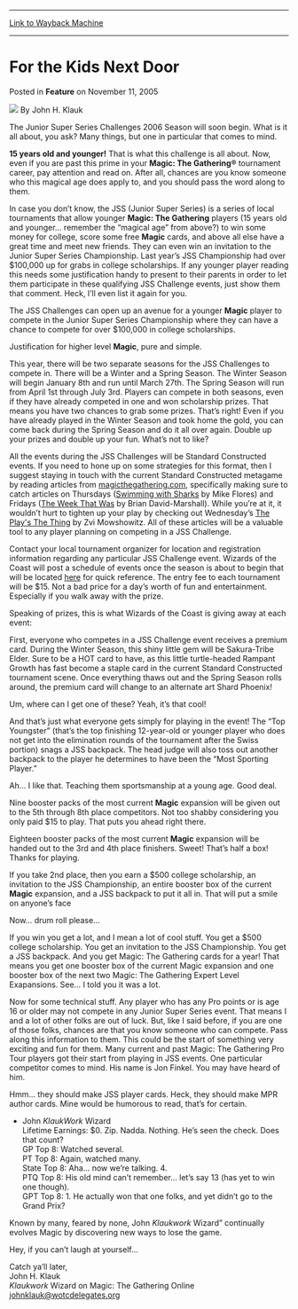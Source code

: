 
---
[Link to Wayback Machine](https://web.archive.org/web/20220816073704/https://magic.wizards.com/en/articles/archive/feature/kids-next-door-2005-11-11)

[_metadata_:wayback_url]:- "https://magic.wizards.com/en/articles/archive/feature/kids-next-door-2005-11-11"
[_metadata_:wayback_raw_url]:- "https://web.archive.org/web/20220816073704id_/https://magic.wizards.com/en/articles/archive/feature/kids-next-door-2005-11-11"
[_metadata_:wayback_capture_timestamp]:- "2022-08-16 07:37:04+00:00"
[_metadata_:description]:- "The Junior Super Series Challenges 2006 Season will soon begin. What is it all about, you ask? Many things, but one in particular that comes to mind. 15 years old and younger! That is what this challenge is all about. Now, even if you are past this prime in your Magic: The Gathering® tournament career, pay attention and read on. After all, chances are you know someone who this"
[_metadata_:generator]:- "Drupal 7 (http://drupal.org)"
[_metadata_:publish_date]:- "2005-11-11"
---


For the Kids Next Door
======================



 Posted in **Feature**
 on November 11, 2005 






![](https://media.magic.wizards.com/styles/auth_small/public/generic-avatar-150_335.png)
By John H. Klauk











The Junior Super Series Challenges 2006 Season will soon begin. What is it all about, you ask? Many things, but one in particular that comes to mind.


**15 years old and younger!** That is what this challenge is all about. Now, even if you are past this prime in your **Magic: The Gathering®** tournament career, pay attention and read on. After all, chances are you know someone who this magical age does apply to, and you should pass the word along to them.


In case you don’t know, the JSS (Junior Super Series) is a series of local tournaments that allow younger **Magic: The Gathering** players (15 years old and younger… remember the “magical age” from above?) to win some money for college, score some free **Magic** cards, and above all else have a great time and meet new friends. They can even win an invitation to the Junior Super Series Championship. Last year’s JSS Championship had over $100,000 up for grabs in college scholarships. If any younger player reading this needs some justification handy to present to their parents in order to let them participate in these qualifying JSS Challenge events, just show them that comment. Heck, I’ll even list it again for you.


The JSS Challenges can open up an avenue for a younger **Magic** player to compete in the Junior Super Series Championship where they can have a chance to compete for over $100,000 in college scholarships.


Justification for higher level **Magic**, pure and simple.


This year, there will be two separate seasons for the JSS Challenges to compete in. There will be a Winter and a Spring Season. The Winter Season will begin January 8th and run until March 27th. The Spring Season will run from April 1st through July 3rd. Players can compete in both seasons, even if they have already competed in one and won scholarship prizes. That means you have two chances to grab some prizes. That’s right! Even if you have already played in the Winter Season and took home the gold, you can come back during the Spring Season and do it all over again. Double up your prizes and double up your fun. What’s not to like?


All the events during the JSS Challenges will be Standard Constructed events. If you need to hone up on some strategies for this format, then I suggest staying in touch with the current Standard Constructed metagame by reading articles from [magicthegathering.com](http://www.wizards.com/magic/welcome.asp), specifically making sure to catch articles on Thursdays ([Swimming with Sharks](http://www.wizards.com/default.asp?x=mtgcom/columnarchive&column=SwimmingWithSharks) by Mike Flores) and Fridays ([The Week That Was](http://www.wizards.com/default.asp?x=mtgcom/columnarchive&column=TheWeekThatWas) by Brian David-Marshall). While you’re at it, it wouldn’t hurt to tighten up your play by checking out Wednesday’s [The Play's The Thing](http://www.wizards.com/default.asp?x=mtgcom/columnarchive&column=ThePlay'sTheThing) by Zvi Mowshowitz. All of these articles will be a valuable tool to any player planning on competing in a JSS Challenge.


Contact your local tournament organizer for location and registration information regarding any particular JSS Challenge event. Wizards of the Coast will post a schedule of events once the season is about to begin that will be located [here](http://www.wizards.com/default.asp?x=events/magic/jss) for quick reference. The entry fee to each tournament will be $15. Not a bad price for a day’s worth of fun and entertainment. Especially if you walk away with the prize.


Speaking of prizes, this is what Wizards of the Coast is giving away at each event:


First, everyone who competes in a JSS Challenge event receives a premium card. During the Winter Season, this shiny little gem will be Sakura-Tribe Elder. Sure to be a HOT card to have, as this little turtle-headed Rampant Growth has fast become a staple card in the current Standard Constructed tournament scene. Once everything thaws out and the Spring Season rolls around, the premium card will change to an alternate art Shard Phoenix!


Um, where can I get one of these? Yeah, it’s that cool!


And that’s just what everyone gets simply for playing in the event! The “Top Youngster” (that’s the top finishing 12-year-old or younger player who does not get into the elimination rounds of the tournament after the Swiss portion) snags a JSS backpack. The head judge will also toss out another backpack to the player he determines to have been the “Most Sporting Player.”


Ah… I like that. Teaching them sportsmanship at a young age. Good deal.


Nine booster packs of the most current **Magic** expansion will be given out to the 5th through 8th place competitors. Not too shabby considering you only paid $15 to play. That puts you ahead right there.


Eighteen booster packs of the most current **Magic** expansion will be handed out to the 3rd and 4th place finishers. Sweet! That’s half a box! Thanks for playing.


If you take 2nd place, then you earn a $500 college scholarship, an invitation to the JSS Championship, an entire booster box of the current **Magic** expansion, and a JSS backpack to put it all in. That will put a smile on anyone’s face


Now… drum roll please...


If you win you get a lot, and I mean a lot of cool stuff. You get a $500 college scholarship. You get an invitation to the JSS Championship. You get a JSS backpack. And you get Magic: The Gathering cards for a year! That means you get one booster box of the current Magic expansion and one booster box of the next two Magic: The Gathering Expert Level Exapansions. See… I told you it was a lot.


Now for some technical stuff. Any player who has any Pro points or is age 16 or older may not compete in any Junior Super Series event. That means I and a lot of other folks are out of luck. But, like I said before, if you are one of those folks, chances are that you know someone who can compete. Pass along this information to them. This could be the start of something very exciting and fun for them. Many current and past Magic: The Gathering Pro Tour players got their start from playing in JSS events. One particular competitor comes to mind. His name is Jon Finkel. You may have heard of him.


Hmm… they should make JSS player cards. Heck, they should make MPR author cards. Mine would be humorous to read, that’s for certain.


* John *KlaukWork* Wizard  
 Lifetime Earnings: $0. Zip. Nadda. Nothing. He’s seen the check. Does that count?   
 GP Top 8: Watched several.   
 PT Top 8: Again, watched many.  
State Top 8: Aha… now we’re talking. 4.   
 PTQ Top 8: His old mind can’t remember… let’s say 13 (has yet to win one though).   
 GPT Top 8: 1. He actually won that one folks, and yet didn’t go to the Grand Prix?

Known by many, feared by none, John *Klaukwork* Wizard” continually evolves Magic by discovering new ways to lose the game.


Hey, if you can’t laugh at yourself…


Catch ya’ll later,   
 John H. Klauk   
*Klaukwork* Wizard on Magic: The Gathering Online   
[johnklauk@wotcdelegates.org](http://archive.wizards.com/Magic/Magazine/Article.aspx?x=jonhklauk@wotcdelegates.org)







